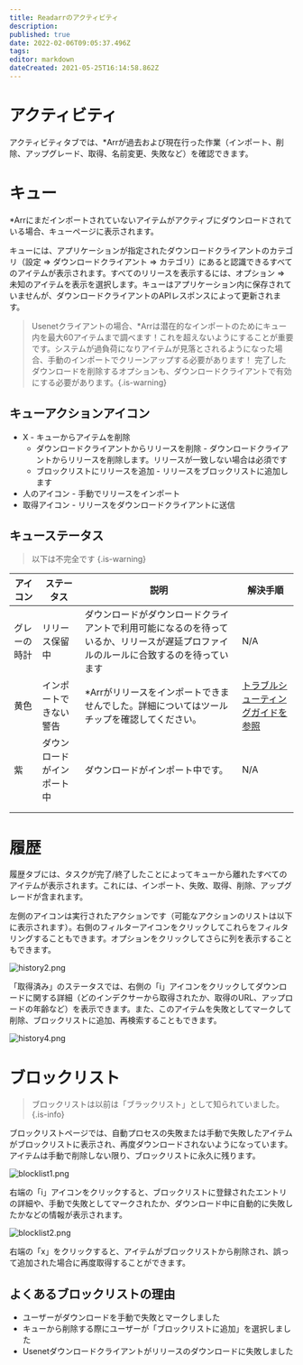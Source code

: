 ```yaml
---
title: Readarrのアクティビティ
description: 
published: true
date: 2022-02-06T09:05:37.496Z
tags: 
editor: markdown
dateCreated: 2021-05-25T16:14:58.862Z
---
```


# アクティビティ

アクティビティタブでは、\*Arrが過去および現在行った作業（インポート、削除、アップグレード、取得、名前変更、失敗など）を確認できます。

# キュー

\*Arrにまだインポートされていないアイテムがアクティブにダウンロードされている場合、キューページに表示されます。

キューには、アプリケーションが指定されたダウンロードクライアントのカテゴリ（設定 => ダウンロードクライアント => カテゴリ）にあると認識できるすべてのアイテムが表示されます。すべてのリリースを表示するには、オプション => 未知のアイテムを表示を選択します。キューはアプリケーション内に保存されていませんが、ダウンロードクライアントのAPIレスポンスによって更新されます。

> Usenetクライアントの場合、\*Arrは潜在的なインポートのためにキュー内を最大60アイテムまで調べます！これを超えないようにすることが重要です。システムが過負荷になりアイテムが見落とされるようになった場合、手動のインポートでクリーンアップする必要があります！
> 完了したダウンロードを削除するオプションも、ダウンロードクライアントで有効にする必要があります。{.is-warning}

## キューアクションアイコン

- X - キューからアイテムを削除
  - ダウンロードクライアントからリリースを削除 - ダウンロードクライアントからリリースを削除します。リリースが一致しない場合は必須です
  - ブロックリストにリリースを追加 - リリースをブロックリストに追加します
- 人のアイコン - 手動でリリースをインポート
- 取得アイコン - リリースをダウンロードクライアントに送信

## キューステータス

> 以下は不完全です {.is-warning}

| アイコン      | ステータス                 | 説明                                                                                           | 解決手順                                                  |
| ---------- | ------------------------ | ----------------------------------------------------------------------------------------------- | --------------------------------------------------------- |
| グレーの時計 | リリース保留中             | ダウンロードがダウンロードクライアントで利用可能になるのを待っているか、リリースが遅延プロファイルのルールに合致するのを待っています | N/A                                                       |
| 黄色        | インポートできない警告       | \*Arrがリリースをインポートできませんでした。詳細についてはツールチップを確認してください。                            | [トラブルシューティングガイドを参照](/readarr/troubleshooting) |
| 紫          | ダウンロードがインポート中     | ダウンロードがインポート中です。                                                                         | N/A                                                       |
|            |                          |                                                                                                 |                                                           |
|            |                          |                                                                                                 |                                                           |

# 履歴

履歴タブには、タスクが完了/終了したことによってキューから離れたすべてのアイテムが表示されます。これには、インポート、失敗、取得、削除、アップグレードが含まれます。

左側のアイコンは実行されたアクションです（可能なアクションのリストは以下に表示されます）。右側のフィルターアイコンをクリックしてこれらをフィルタリングすることもできます。オプションをクリックしてさらに列を表示することもできます。

![history2.png](/assets/readarr/history2.png)

「取得済み」のステータスでは、右側の「i」アイコンをクリックしてダウンロードに関する詳細（どのインデクサーから取得されたか、取得のURL、アップロードの年齢など）を表示できます。また、このアイテムを失敗としてマークして削除、ブロックリストに追加、再検索することもできます。

![history4.png](/assets/readarr/history4.png)

# ブロックリスト

> ブロックリストは以前は「ブラックリスト」として知られていました。{.is-info}

ブロックリストページでは、自動プロセスの失敗または手動で失敗したアイテムがブロックリストに表示され、再度ダウンロードされないようになっています。アイテムは手動で削除しない限り、ブロックリストに永久に残ります。

![blocklist1.png](/assets/readarr/blocklist1.png)

右端の「i」アイコンをクリックすると、ブロックリストに登録されたエントリの詳細や、手動で失敗としてマークされたか、ダウンロード中に自動的に失敗したかなどの情報が表示されます。

![blocklist2.png](/assets/readarr/blocklist2.png)

右端の「x」をクリックすると、アイテムがブロックリストから削除され、誤って追加された場合に再度取得することができます。

## よくあるブロックリストの理由

- ユーザーがダウンロードを手動で失敗とマークしました
- キューから削除する際にユーザーが「ブロックリストに追加」を選択しました
- Usenetダウンロードクライアントがリリースのダウンロードに失敗しました